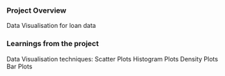### Project Overview

 Data Visualisation for loan data


### Learnings from the project

 Data Visualisation techniques:
Scatter Plots
Histogram Plots
Density Plots
Bar Plots


